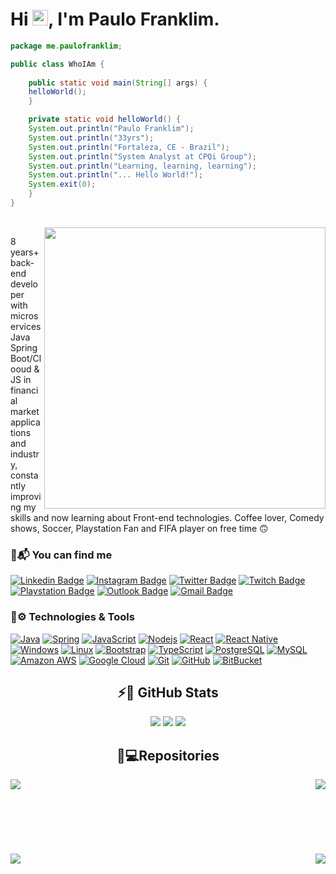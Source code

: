 <h1 align = "justify"> Hi <img src="https://media.giphy.com/media/hvRJCLFzcasrR4ia7z/giphy.gif" width="25px">, I'm Paulo Franklim.</h1>

```java
package me.paulofranklim;

public class WhoIAm {
    
    public static void main(String[] args) {
	helloWorld();
    }

    private static void helloWorld() {
	System.out.println("Paulo Franklim");
	System.out.println("33yrs");
	System.out.println("Fortaleza, CE - Brazil");
	System.out.println("System Analyst at CPQi Group");
	System.out.println("Learning, learning, learning");
	System.out.println("... Hello World!");
	System.exit(0);
    }
}
```
<br/>

<img align='right' src="https://camo.githubusercontent.com/2daa5a3f385c1ede09c109bb121875bb7738b99dffb43683bdf272ac5dd3dd0a/68747470733a2f2f6d65646961312e67697068792e636f6d2f6d656469612f31334867774773584630616947592f67697068792e676966" width="450">

8 years+ back-end developer with microservices Java Spring Boot/Clooud & JS in financial market applications and industry, constantly improving my skills and now learning about Front-end technologies. Coffee lover, Comedy shows, Soccer, Playstation Fan and FIFA player on free time 🙃

### 📨📬 You can find me
[![Linkedin Badge](https://img.shields.io/badge/-paulofranklim-0e76a8?style=flat-square&logo=Linkedin&logoColor=white&link=https://www.linkedin.com/in/paulofranklim/)](https://www.linkedin.com/in/paulofranklim/)
[![Instagram Badge](https://img.shields.io/badge/-pfranklim-8a3ab9?style=flat-square&logo=instagram&logoColor=white&link=https://www.instagram.com/pfranklim/?hl=pt-br)](https://instagram.com/pfranklim)
[![Twitter Badge](https://img.shields.io/badge/-paulofranklim__-1DA1F2?style=flat-square&logo=twitter&logoColor=white&link=https://www.twitter.com/paulofranklim_/?hl=pt-br)](https://www.twitter.com/paulofranklim_)
[![Twitch Badge](https://img.shields.io/badge/-pfranklim-6441A5?style=flat-square&logo=twitch&logoColor=white&link=https://www.twtich.tv/pfranklim)](https://twitch.tv/pfranklim)
[![Playstation Badge](https://img.shields.io/badge/-paulofranklim-003791?style=flat-square&logo=playstation&logoColor=white)](#)
[![Outlook Badge](https://img.shields.io/badge/-paulofranklim@hotmail.com-0072C6?style=flat-square&logo=Microsoft%20Outlook&logoColor=white&link=mailto:paulofranklim@hotmail.com)](mailto:paulofranklim@hotmail.com)
[![Gmail Badge](https://img.shields.io/badge/-paulofranklim@gmail.com-red?style=flat-square&logo=Gmail&logoColor=white&link=mailto:paulofranklim@gmail.com)](mailto:paulofranklim@gmail.com)

### 🚀⚙️ Technologies & Tools
[![Java](https://img.shields.io/badge/Java-ED8B00?style=for-the-badge&logo=java&logoColor=white&style=flat-square)](#)
[![Spring](https://img.shields.io/badge/Spring-6DB33F?style=for-the-badge&logo=spring&logoColor=white&style=flat-square)](#)
[![JavaScript](https://img.shields.io/badge/JavaScript-323330?style=for-the-badge&logo=javascript&logoColor=F7DF1E&style=flat-square)](#)
[![Nodejs](https://img.shields.io/badge/-Nodejs-black?style=flat-square&logo=Node.js)](#)
[![React](https://img.shields.io/badge/React-20232A?style=for-the-badge&logo=react&logoColor=61DAFB&style=flat-square)](#)
[![React Native](https://img.shields.io/badge/React_Native-20232A?style=for-the-badge&logo=react&logoColor=61DAFB&style=flat-square)](#)
[![Windows](https://img.shields.io/badge/Windows-0078D6?style=for-the-badge&logo=windows&logoColor=white&style=flat-square)](#)
[![Linux](https://img.shields.io/badge/Linux-FCC624?style=for-the-badge&logo=linux&logoColor=black&style=flat-square)](#)
[![Bootstrap](https://img.shields.io/badge/-Bootstrap-563D7C?style=for-the-badge&logo=bootstrap&logoColor=white&style=flat-square)](#)
[![TypeScript](https://img.shields.io/badge/-TypeScript-007ACC?style=for-the-badge&logo=typescript&logoColor=white&style=flat-square)](#)
[![PostgreSQL](https://img.shields.io/badge/-PostgreSQL-336791?style=for-the-badge&logo=postgresql&logoColor=white&style=flat-square)](#)
[![MySQL](https://img.shields.io/badge/-MySQL-black?style=for-the-badge&logo=mysql&logoColor=white&style=flat-square)](#)
[![Amazon AWS](https://img.shields.io/badge/Amazon%20AWS-232F3E?style=for-the-badge&logo=amazon-aws&logoColor=white&style=flat-square)](#)
[![Google Cloud](https://img.shields.io/badge/Google%20Cloud-black?style=for-the-badge&logo=google-cloud&logoColor=blue&style=flat-square)](#)
[![Git](https://img.shields.io/badge/-Git-black?style=for-the-badge&logo=git&logoColor=red&style=flat-square)](#)
[![GitHub](https://img.shields.io/badge/-GitHub-181717?style=for-the-badge&logo=github&logoColor=white&style=flat-square)](#)
[![BitBucket](https://img.shields.io/badge/-BitBucket-darkblue?style=for-the-badge&logo=bitbucket&logoColor=white&style=flat-square)](#)

<h2 align="center"> ⚡🔋 GitHub Stats</h2>
  <p align="center">
  <img src ="https://github-readme-stats.vercel.app/api?username=paulofranklim&show_icons=true&count_private=true&theme=darcula&hide_border=true&hide=contribs&bg_color=00000000">
  <img src ="https://github-readme-stats.vercel.app/api/top-langs/?username=paulofranklim&layout=compact&hide_border=true&theme=darcula&bg_color=00000000&langs_count=6&hide=jupyter%20notebook,tex,css,php">
  <img src ="https://github-readme-streak-stats.herokuapp.com?user=paulofranklim&theme=darcula&hide_border=true&background=FFFFFF00">
</p>

<h2 align="center">📁💻Repositories</h2>
<img align="left" src="https://github-readme-stats.vercel.app/api/pin/?username=paulofranklim&repo=lottery-checker-app&theme=material-palenight">  
<img align="right" src="https://github-readme-stats.vercel.app/api/pin/?username=paulofranklim&repo=lottery-checker-api&theme=material-palenight">  
<br/><br/><br/><br/><br/><br/><br/>
<img align="left" src="https://github-readme-stats.vercel.app/api/pin/?username=paulofranklim&repo=podcastr&theme=material-palenight">
<img align="right" src="https://github-readme-stats.vercel.app/api/pin/?username=ldrf&repo=wanted&theme=material-palenight">
